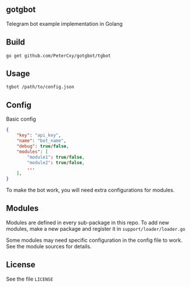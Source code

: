 gotgbot
---
Telegram bot example implementation in Golang

Build
---
```
go get github.com/PeterCxy/gotgbot/tgbot
```

Usage
---
```
tgbot /path/to/config.json
```

Config
---
Basic config

```json
{
	"key": "api_key",
	"name": "bot_name",
	"debug": true/false,
	"modules": [
		"module1": true/false,
		"module2": true/false,
		...
	],
}
```

To make the bot work, you will need extra configurations for modules.

Modules
---
Modules are defined in every sub-package in this repo. To add new modules, make a new package and register it in `support/loader/loader.go`

Some modules may need specific configuration in the config file to work. See the module sources for details.

License
---
See the file `LICENSE`
